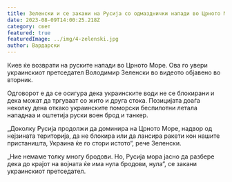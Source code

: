 ```yaml
---
title: Зеленски и се закани на Русија со одмазднички напади во Црното Море
date: 2023-08-09T14:00:25.218Z
category: свет
featured: true
featuredImage: ../img/4-zelenski.jpg
author: Вардарски
---
```

Киев ќе возврати на руските напади во Црното Море. Ова го увери украинскиот претседател Володимир Зеленски во видеото објавено во вторник.

Одговорот е да се осигура дека украинските води не се блокирани и дека можат да тргуваат со жито и друга стока. Позицијата доаѓа неколку дена откако украинските поморски беспилотни летала нападнаа и оштетија руски воен брод и танкер.

„Доколку Русија продолжи да доминира на Црното Море, надвор од нејзината територија, да не блокира или да лансира ракети кон нашите пристаништа, Украина ќе го стори истото“, рече Зеленски.

„Ние немаме толку многу бродови. Но, Русија мора јасно да разбере дека до крајот на војната ќе има нула бродови, нула“, се закани украинскиот претседател.